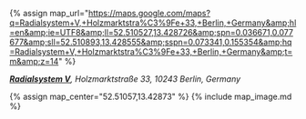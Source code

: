 {% assign map_url="https://maps.google.com/maps?q=Radialsystem+V,+Holzmarktstra%C3%9Fe+33,+Berlin,+Germany&amp;hl=en&amp;ie=UTF8&amp;ll=52.510527,13.428726&amp;spn=0.036671,0.077677&amp;sll=52.510893,13.428555&amp;sspn=0.073341,0.155354&amp;hq=Radialsystem+V,+Holzmarktstra%C3%9Fe+33,+Berlin,+Germany&amp;t=m&amp;z=14" %}


  <address itemprop="address" itemscope="" itemtype="http://schema.org/EventVenue">
    <strong itemprop="name"><a href="{{ map_url }}">Radialsystem V</a></strong>,
    <span itemprop="address" itemscope="" itemtype="http://schema.org/PostalAddress">
      <span itemprop="streetAddress">Holzmarktstraße 33</span>,
      <span itemprop="postalCode">10243</span> <span itemprop="addressLocality">Berlin</span>,
      <span itemprop="addressCountry">Germany</span>
    </span>
  </address>

{% assign map_center="52.51057,13.42873" %}
{% include map_image.md %}
